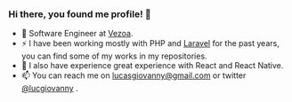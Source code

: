 ### Hi there, you found me profile! 👋

<!-- <p>
  <a href="https://twitter.com/lucgiovanny">
    <img alt="Twitter Follow" src="https://img.shields.io/twitter/follow/lucgiovanny?style=for-the-badge">
  </a>
</p>-->

- 🔭 Software Engineer at [Vezoa](https://github.com/vezoa).
- ⚡  I have been working mostly with PHP and [Laravel](http://laravel.com) for the past years, you can find some of my works in my repositories.
- 📶 I also have experience great experience with React and React Native.
- 📫 You can reach me on lucasgiovanny@gmail.com or twitter [@lucgiovanny](http://twitter.com/lucgiovanny) .

